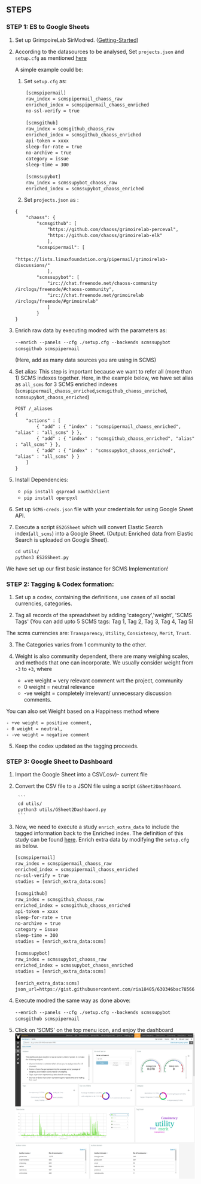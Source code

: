 ## STEPS

### STEP 1: ES to Google Sheets

1. Set up GrimpoireLab SirModred. ([Getting-Started](https://github.com/chaoss/grimoirelab-sirmordred/blob/master/Getting-Started.md#getting-started-)) 

2. According to the datasources to be analysed, Set `projects.json` and `setup.cfg` as mentioned [here](https://github.com/chaoss/grimoirelab-sirmordred#supported-data-sources-)

	A simple example could be: 
	1. Set `setup.cfg` as:
	
	```
		[scmspipermail]
		raw_index = scmspipermail_chaoss_raw
		enriched_index = scmspipermail_chaoss_enriched
		no-ssl-verify = true

		[scmsgithub]
		raw_index = scmsgithub_chaoss_raw
		enriched_index = scmsgithub_chaoss_enriched
		api-token = xxxx
		sleep-for-rate = true
		no-archive = true
		category = issue
		sleep-time = 300

		[scmssupybot]
		raw_index = scmssupybot_chaoss_raw
		enriched_index = scmssupybot_chaoss_enriched
	```

	

	2. Set `projects.json` as :

	```
	{
		"chaoss": {
			"scmsgithub": [
				"https://github.com/chaoss/grimoirelab-perceval",
				"https://github.com/chaoss/grimoirelab-elk"
				],
			"scmspipermail": [
				"https://lists.linuxfoundation.org/pipermail/grimoirelab-discussions/"
				],
			"scmssupybot": [
				"irc://chat.freenode.net/chaoss-community /irclogs/freenode/#chaoss-community",
				"irc://chat.freenode.net/grimoirelab /irclogs/freenode/#grimoirelab"
				]
			}
	}
	```

3. Enrich raw data by executing modred with the parameters as:

	`--enrich --panels --cfg ./setup.cfg --backends scmssupybot scmsgithub scmspipermail`

	(Here, add as many data sources you are using in SCMS)

4. Set alias:
	This step is important because we want to refer all (more than 1) SCMS indexes together. Here, in the example below, we have set alias as `all_scms` for 3 SCMS enriched indexes (`scmspipermail_chaoss_enriched`,`scmsgithub_chaoss_enriched`, `scmssupybot_chaoss_enriched`)

	```
	POST /_aliases
	{
	    "actions" : [
	        { "add" : { "index" : "scmspipermail_chaoss_enriched", "alias" : "all_scms" } },
	        { "add" : { "index" : "scmsgithub_chaoss_enriched", "alias" : "all_scms" } },
	        { "add" : { "index" : "scmssupybot_chaoss_enriched", "alias" : "all_scms" } }
	    ]
	}
	```

6. Install Dependencies:
	* `pip install gspread oauth2client`
	* `pip install openpyxl`

7. Set up `SCMS-creds.json` file with your credentials for using Google Sheet API. 

8. Execute a script `ES2GSheet` which will convert Elastic Search index(`all_scms`) into a Google Sheet.
(Output: Enriched data from Elastic Search is uploaded on Google Sheet).
	```
	cd utils/
	python3 ES2GSheet.py 
	```
We have set up our first basic instance for SCMS Implementation!

### STEP 2: Tagging & Codex formation:

1. Set up a codex, containing the definitions, use cases of all social currencies, categories.

2. Tag all records of the spreadsheet by adding 'category','weight', 'SCMS Tags' (You can add upto 5 SCMS tags: Tag 1, Tag 2, Tag 3, Tag 4, Tag 5)

The scms currencies are: `Transparency`, `Utility`, `Consistency`, `Merit`, `Trust`.

3. The Categories varies from 1 community to the other. 

4. Weight is also community dependent, there are many weighing scales, and methods that one can incorporate. We usually consider weight from `-3` to `+3`, where 

	- +ve weight = very relevant comment wrt the project, community
	- 0 weight = neutral relevance
	- -ve weight = completely irrelevant/ unnecessary discussion comments.

You can also set Weight based on a Happiness method where

	- +ve weight = positive comment,
	- 0 weight = neutral, 
	- -ve weight = negative comment	

5. Keep the codex updated as the tagging proceeds.

### STEP 3: Google Sheet to Dashboard

1. Import the Google Sheet into a CSV(.csv)- current file

2. Convert the CSV file to a JSON file using a script `GSheet2Dashboard`. 

		```
		cd utils/
		python3 utils/GSheet2Dashbaord.py
		```
		

3. Now, we need to execute a study `enrich_extra_data` to include the tagged information back to the Enriched index. The definition of this study can be found [here](https://github.com/chaoss/grimoirelab-elk/blob/master/grimoire_elk/enriched/enrich.py#L1066).
Enrich extra data by modifying the `setup.cfg` as below.

	```
	[scmspipermail]
	raw_index = scmspipermail_chaoss_raw
	enriched_index = scmspipermail_chaoss_enriched
	no-ssl-verify = true
	studies = [enrich_extra_data:scms]

	[scmsgithub]
	raw_index = scmsgithub_chaoss_raw
	enriched_index = scmsgithub_chaoss_enriched
	api-token = xxxx
	sleep-for-rate = true
	no-archive = true
	category = issue
	sleep-time = 300
	studies = [enrich_extra_data:scms]

	[scmssupybot]
	raw_index = scmssupybot_chaoss_raw
	enriched_index = scmssupybot_chaoss_enriched
	studies = [enrich_extra_data:scms]

	[enrich_extra_data:scms]
	json_url=https://gist.githubusercontent.com/ria18405/630346bac7856658fd19ed63bce4d9c0/raw/61d3afc8aab75219f8ab67218ec377a641cd664b/try.json
	```

4. Execute modred the same way as done above:
	
	`--enrich --panels --cfg ./setup.cfg --backends scmssupybot scmsgithub scmspipermail`

5. Click on 'SCMS' on the top menu icon, and enjoy the dashboard 
	![Image description](assets/dash1.png)
	![Image description](assets/dash2.png)

